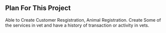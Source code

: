 ## Plan For This Project 

Able to Create Customer Resgistration, Animal Registration. Create Some of the services in vet and have a history of transaction or activity in vets. 
